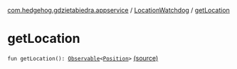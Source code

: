 [com.hedgehog.gdzietabiedra.appservice](../index.md) / [LocationWatchdog](index.md) / [getLocation](./get-location.md)

# getLocation

`fun getLocation(): `[`Observable`](http://reactivex.io/RxJava/javadoc/io/reactivex/Observable.html)`<`[`Position`](../../com.github.asvid.biedra.domain/-position/index.md)`>` [(source)](https://github.com/asvid/GdzieTaBiedra/tree/master/app/src/main/java/com/hedgehog/gdzietabiedra/appservice/LocationWatchdog.kt#L58)